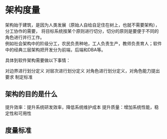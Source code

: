 # 架构度量

架构始于建筑，是因为人类发展（原始人自给自足住在树上，也就不需要架构），分工协作的需要，
将目标系统按某个原则进行切分，切分的原则是要便于不同的角色进行并行工作。   
例如社会架构中的阶级分工，农民负责种地，工人负责生产，教师负责育人；软件中的经典三层架构把开发分为前端，后端和DBA等。

具体到软件架构需要做以下事情：

对边界进行划分定义
对层次进行划分定义
对角色进行划分定义，对角色能力提出要求
制定标准

## 架构的目的是什么
提升效率：提升系统研发效率，降低系统维护成本
提升质量：增加系统性能，稳定性和可用性

## 度量标准

